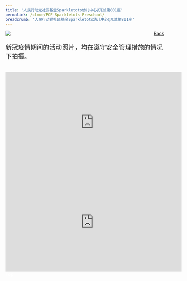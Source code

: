 ```yaml
---
title: '人民行动党社区基金Sparkletots幼儿中心@兀兰第801座'
permalink: /clmoe/PCF-Sparkletots-Preschool/
breadcrumb: '人民行动党社区基金Sparkletots幼儿中心@兀兰第801座'
---
```


<!-- Global site tag (gtag.js) - Google Ads: 726049306 -->
<script async src="https://www.googletagmanager.com/gtag/js?id=AW-726049306"></script>
<script>
  window.dataLayer = window.dataLayer || [];
  function gtag(){dataLayer.push(arguments);}
  gtag('js', new Date());

  gtag('config', 'AW-726049306');
</script>
<a href="/exhibits/华文学习展示区-chinese-exhibitions-c/preschool/" style="float:right;">Back</a>
 <img src="/images/MTLS2021-SparkleTots@Woodlands_CL_Final.jpg"> <br/>
 <p style="font-family: KaiTi; font-size:20px;">新冠疫情期间的活动照片，均在遵守安全管理措施的情况下拍摄。</p><br/>
 
 <div class="video-container">
  <iframe width="560" height="315" src=" https://www.youtube.com/embed/T3k4xbei9jk " frameborder="0" allow="accelerometer; autoplay; encrypted-media; gyroscope; picture-in-picture" allowfullscreen></iframe>
</div>

 <div class="video-container">
  <iframe width="560" height="315" src=" https://www.youtube.com/embed/QeAhY3C7hpQ " frameborder="0" allow="accelerometer; autoplay; encrypted-media; gyroscope; picture-in-picture" allowfullscreen></iframe>
</div>

<div class="btntop"><a href="#top" style="text-decoration:none;"><span style="color:white"><b>Top</b></span></a></div>

